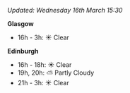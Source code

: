 *Updated: Wednesday 16th March 15:30*

**Glasgow**

* 16h - 3h: :sunny: Clear

**Edinburgh**

* 16h - 18h: :sunny: Clear
* 19h, 20h: :partly_sunny: Partly Cloudy
* 21h - 3h: :sunny: Clear
